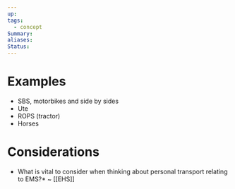 ```yaml
---
up: 
tags:
  - concept
Summary: 
aliases: 
Status:
---
```

# Examples
- SBS, motorbikes and side by sides
- Ute
- ROPS (tractor)
- Horses

# Considerations
* What is vital to consider when thinking about personal transport relating to EMS?*
~
[[EHS]]
<!--SR:!2025-03-20,11,270-->